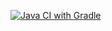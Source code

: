 [![Java CI with Gradle](https://github.com/EvgeniiaSanochkina/Patterns-1/actions/workflows/gradle.yml/badge.svg)](https://github.com/EvgeniiaSanochkina/Patterns-1/actions/workflows/gradle.yml)
